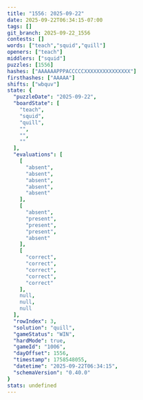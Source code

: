 ```yaml
---
title: "1556: 2025-09-22"
date: 2025-09-22T06:34:15-07:00
tags: []
git_branch: 2025-09-22_1556
contests: []
words: ["teach","squid","quill"]
openers: ["teach"]
middlers: ["squid"]
puzzles: [1556]
hashes: ["AAAAAAPPPACCCCCXXXXXXXXXXXXXXX"]
firsthashes: ["AAAAA"]
shifts: ["wbquv"]
state: {
  "puzzleDate": "2025-09-22",
  "boardState": [
    "teach",
    "squid",
    "quill",
    "",
    "",
    ""
  ],
  "evaluations": [
    [
      "absent",
      "absent",
      "absent",
      "absent",
      "absent"
    ],
    [
      "absent",
      "present",
      "present",
      "present",
      "absent"
    ],
    [
      "correct",
      "correct",
      "correct",
      "correct",
      "correct"
    ],
    null,
    null,
    null
  ],
  "rowIndex": 3,
  "solution": "quill",
  "gameStatus": "WIN",
  "hardMode": true,
  "gameId": "1006",
  "dayOffset": 1556,
  "timestamp": 1758548055,
  "datetime": "2025-09-22T06:34:15",
  "schemaVersion": "0.40.0"
}
stats: undefined
---
```

<!-- more -->
